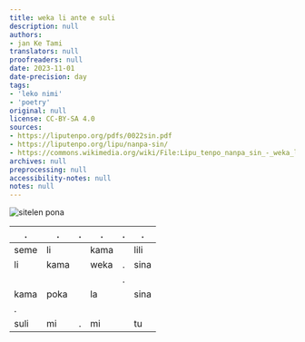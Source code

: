 ```yaml
---
title: weka li ante e suli
description: null
authors:
- jan Ke Tami
translators: null
proofreaders: null
date: 2023-11-01
date-precision: day
tags:
- 'leko nimi'
- 'poetry'
original: null
license: CC-BY-SA 4.0
sources:
- https://liputenpo.org/pdfs/0022sin.pdf
- https://liputenpo.org/lipu/nanpa-sin/
- https://commons.wikimedia.org/wiki/File:Lipu_tenpo_nanpa_sin_-_weka_li_ante_e_suli.png
archives: null
preprocessing: null
accessibility-notes: null
notes: null
---
```


![sitelen pona](https://upload.wikimedia.org/wikipedia/commons/f/f2/Lipu_tenpo_nanpa_sin_-_weka_li_ante_e_suli.png)

.|.|.|.|.|.
-|-|-|-|-|-
seme|li||kama||lili
li|kama||weka|.|sina
|||||.
kama|poka||la||sina
|.
suli|mi|.|mi||tu